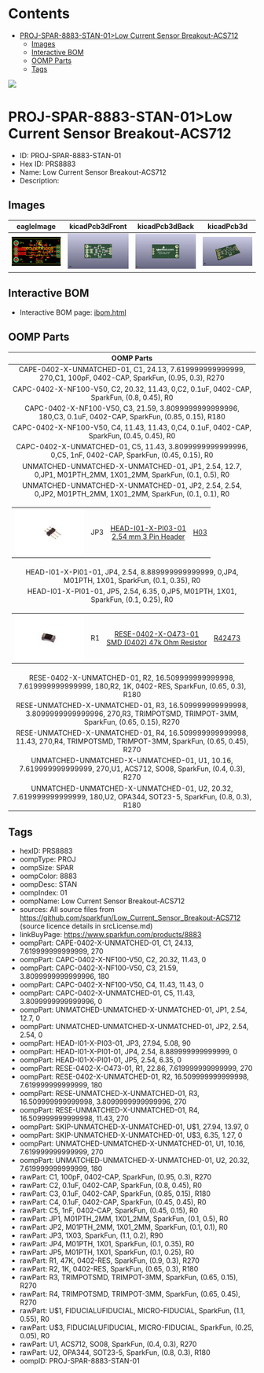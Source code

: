 



Contents
========

* [PROJ-SPAR-8883-STAN-01>Low Current Sensor Breakout-ACS712](#proj-spar-8883-stan-01low-current-sensor-breakout-acs712)
	* [Images](#images)
	* [Interactive BOM](#interactive-bom)
	* [OOMP Parts](#oomp-parts)
	* [Tags](#tags)
  
![][im]
# PROJ-SPAR-8883-STAN-01>Low Current Sensor Breakout-ACS712

- ID: PROJ-SPAR-8883-STAN-01
- Hex ID: PRS8883
- Name: Low Current Sensor Breakout-ACS712
- Description: 

## Images
  
  

|eagleImage|kicadPcb3dFront|kicadPcb3dBack|kicadPcb3d|
| :---: | :---: | :---: | :---: |
|[![eagleImage](eagleImage_140.png)](eagleImage_600.png)|[![kicadPcb3dFront](kicadPcb3dFront_140.png)](kicadPcb3dFront_600.png)|[![kicadPcb3dBack](kicadPcb3dBack_140.png)](kicadPcb3dBack_600.png)|[![kicadPcb3d](kicadPcb3d_140.png)](kicadPcb3d_600.png)|

## Interactive BOM

- Interactive BOM page: [ibom.html](kicad/bom/ibom.html)

## OOMP Parts
  

|OOMP Parts|
| :---: |
|CAPE-0402-X-UNMATCHED-01, C1, 24.13, 7.619999999999999, 270,C1, 100pF, 0402-CAP, SparkFun, (0.95, 0.3), R270|
|CAPC-0402-X-NF100-V50, C2, 20.32, 11.43, 0,C2, 0.1uF, 0402-CAP, SparkFun, (0.8, 0.45), R0|
|CAPC-0402-X-NF100-V50, C3, 21.59, 3.8099999999999996, 180,C3, 0.1uF, 0402-CAP, SparkFun, (0.85, 0.15), R180|
|CAPC-0402-X-NF100-V50, C4, 11.43, 11.43, 0,C4, 0.1uF, 0402-CAP, SparkFun, (0.45, 0.45), R0|
|CAPC-0402-X-UNMATCHED-01, C5, 11.43, 3.8099999999999996, 0,C5, 1nF, 0402-CAP, SparkFun, (0.45, 0.15), R0|
|UNMATCHED-UNMATCHED-X-UNMATCHED-01, JP1, 2.54, 12.7, 0,JP1, M01PTH_2MM, 1X01_2MM, SparkFun, (0.1, 0.5), R0|
|UNMATCHED-UNMATCHED-X-UNMATCHED-01, JP2, 2.54, 2.54, 0,JP2, M01PTH_2MM, 1X01_2MM, SparkFun, (0.1, 0.1), R0|
|<table><tr><td>![HEAD-I01-X-PI03-01](https://raw.githubusercontent.com/oomlout/oomlout_OOMP_parts/main/HEAD-I01-X-PI03-01/image_140.jpg)</td><td> JP3</td><td>[HEAD-I01-X-PI03-01<br>2.54 mm 3 Pin Header](https://github.com/oomlout/oomlout_OOMP_parts/tree/main/HEAD-I01-X-PI03-01/)</td><td>[H03](https://github.com/oomlout/oomlout_OOMP_parts/tree/main/HEAD-I01-X-PI03-01/)</td></tr></table>|
|HEAD-I01-X-PI01-01, JP4, 2.54, 8.889999999999999, 0,JP4, M01PTH, 1X01, SparkFun, (0.1, 0.35), R0|
|HEAD-I01-X-PI01-01, JP5, 2.54, 6.35, 0,JP5, M01PTH, 1X01, SparkFun, (0.1, 0.25), R0|
|<table><tr><td>![RESE-0402-X-O473-01](https://raw.githubusercontent.com/oomlout/oomlout_OOMP_parts/main/RESE-0402-X-O473-01/image_140.jpg)</td><td> R1</td><td>[RESE-0402-X-O473-01<br>SMD (0402) 47k Ohm Resistor](https://github.com/oomlout/oomlout_OOMP_parts/tree/main/RESE-0402-X-O473-01/)</td><td>[R42473](https://github.com/oomlout/oomlout_OOMP_parts/tree/main/RESE-0402-X-O473-01/)</td></tr></table>|
|RESE-0402-X-UNMATCHED-01, R2, 16.509999999999998, 7.619999999999999, 180,R2, 1K, 0402-RES, SparkFun, (0.65, 0.3), R180|
|RESE-UNMATCHED-X-UNMATCHED-01, R3, 16.509999999999998, 3.8099999999999996, 270,R3, TRIMPOTSMD, TRIMPOT-3MM, SparkFun, (0.65, 0.15), R270|
|RESE-UNMATCHED-X-UNMATCHED-01, R4, 16.509999999999998, 11.43, 270,R4, TRIMPOTSMD, TRIMPOT-3MM, SparkFun, (0.65, 0.45), R270|
|UNMATCHED-UNMATCHED-X-UNMATCHED-01, U1, 10.16, 7.619999999999999, 270,U1, ACS712, SO08, SparkFun, (0.4, 0.3), R270|
|UNMATCHED-UNMATCHED-X-UNMATCHED-01, U2, 20.32, 7.619999999999999, 180,U2, OPA344, SOT23-5, SparkFun, (0.8, 0.3), R180|

## Tags

- hexID: PRS8883
- oompType: PROJ
- oompSize: SPAR
- oompColor: 8883
- oompDesc: STAN
- oompIndex: 01
- oompName: Low Current Sensor Breakout-ACS712
- sources: All source files from https://github.com/sparkfun/Low_Current_Sensor_Breakout-ACS712 (source licence details in srcLicense.md)
- linkBuyPage: https://www.sparkfun.com/products/8883
- oompPart: CAPE-0402-X-UNMATCHED-01, C1, 24.13, 7.619999999999999, 270
- oompPart: CAPC-0402-X-NF100-V50, C2, 20.32, 11.43, 0
- oompPart: CAPC-0402-X-NF100-V50, C3, 21.59, 3.8099999999999996, 180
- oompPart: CAPC-0402-X-NF100-V50, C4, 11.43, 11.43, 0
- oompPart: CAPC-0402-X-UNMATCHED-01, C5, 11.43, 3.8099999999999996, 0
- oompPart: UNMATCHED-UNMATCHED-X-UNMATCHED-01, JP1, 2.54, 12.7, 0
- oompPart: UNMATCHED-UNMATCHED-X-UNMATCHED-01, JP2, 2.54, 2.54, 0
- oompPart: HEAD-I01-X-PI03-01, JP3, 27.94, 5.08, 90
- oompPart: HEAD-I01-X-PI01-01, JP4, 2.54, 8.889999999999999, 0
- oompPart: HEAD-I01-X-PI01-01, JP5, 2.54, 6.35, 0
- oompPart: RESE-0402-X-O473-01, R1, 22.86, 7.619999999999999, 270
- oompPart: RESE-0402-X-UNMATCHED-01, R2, 16.509999999999998, 7.619999999999999, 180
- oompPart: RESE-UNMATCHED-X-UNMATCHED-01, R3, 16.509999999999998, 3.8099999999999996, 270
- oompPart: RESE-UNMATCHED-X-UNMATCHED-01, R4, 16.509999999999998, 11.43, 270
- oompPart: SKIP-UNMATCHED-X-UNMATCHED-01, U$1, 27.94, 13.97, 0
- oompPart: SKIP-UNMATCHED-X-UNMATCHED-01, U$3, 6.35, 1.27, 0
- oompPart: UNMATCHED-UNMATCHED-X-UNMATCHED-01, U1, 10.16, 7.619999999999999, 270
- oompPart: UNMATCHED-UNMATCHED-X-UNMATCHED-01, U2, 20.32, 7.619999999999999, 180
- rawPart: C1, 100pF, 0402-CAP, SparkFun, (0.95, 0.3), R270
- rawPart: C2, 0.1uF, 0402-CAP, SparkFun, (0.8, 0.45), R0
- rawPart: C3, 0.1uF, 0402-CAP, SparkFun, (0.85, 0.15), R180
- rawPart: C4, 0.1uF, 0402-CAP, SparkFun, (0.45, 0.45), R0
- rawPart: C5, 1nF, 0402-CAP, SparkFun, (0.45, 0.15), R0
- rawPart: JP1, M01PTH_2MM, 1X01_2MM, SparkFun, (0.1, 0.5), R0
- rawPart: JP2, M01PTH_2MM, 1X01_2MM, SparkFun, (0.1, 0.1), R0
- rawPart: JP3, 1X03, SparkFun, (1.1, 0.2), R90
- rawPart: JP4, M01PTH, 1X01, SparkFun, (0.1, 0.35), R0
- rawPart: JP5, M01PTH, 1X01, SparkFun, (0.1, 0.25), R0
- rawPart: R1, 47K, 0402-RES, SparkFun, (0.9, 0.3), R270
- rawPart: R2, 1K, 0402-RES, SparkFun, (0.65, 0.3), R180
- rawPart: R3, TRIMPOTSMD, TRIMPOT-3MM, SparkFun, (0.65, 0.15), R270
- rawPart: R4, TRIMPOTSMD, TRIMPOT-3MM, SparkFun, (0.65, 0.45), R270
- rawPart: U$1, FIDUCIALUFIDUCIAL, MICRO-FIDUCIAL, SparkFun, (1.1, 0.55), R0
- rawPart: U$3, FIDUCIALUFIDUCIAL, MICRO-FIDUCIAL, SparkFun, (0.25, 0.05), R0
- rawPart: U1, ACS712, SO08, SparkFun, (0.4, 0.3), R270
- rawPart: U2, OPA344, SOT23-5, SparkFun, (0.8, 0.3), R180
- oompID: PROJ-SPAR-8883-STAN-01



[im]: kicadPcb3d_450.png
